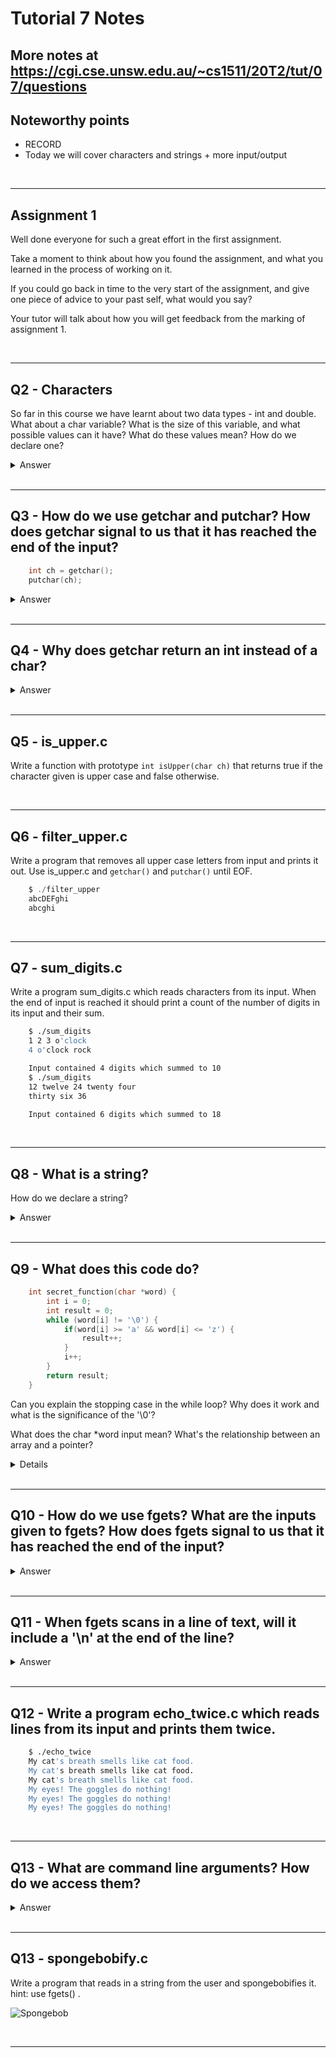# Tutorial 7 Notes

## More notes at https://cgi.cse.unsw.edu.au/~cs1511/20T2/tut/07/questions

## Noteworthy points

* RECORD
* Today we will cover characters and strings + more input/output

<br>

---

## Assignment 1

Well done everyone for such a great effort in the first assignment.

Take a moment to think about how you found the assignment, and what you learned in the process of working on it.

If you could go back in time to the very start of the assignment, and give one piece of advice to your past self, what would you say?

Your tutor will talk about how you will get feedback from the marking of assignment 1.

<br>

---

## Q2 - Characters

So far in this course we have learnt about two data types - int and double. What about a char variable? What is the size of this variable, and what possible values can it have? What do these values mean? How do we declare one?

<details>

<summary>Answer</summary>

A char variable in C is 8 bits or 1 byte long. It's possible values are either -128 to 127 or 0 to 255. This depends on the compiler and computer achitecture being used. You can not guarantee that a char can store negative values such as EOF. The value a char holds usually represents a character on the ASCII table.

</details>

<br>

---

## Q3 - How do we use getchar and putchar? How does getchar signal to us that it has reached the end of the input?

```c
    int ch = getchar();
    putchar(ch);
```

<details>
<summary>Answer</summary>

Look at the man pages!

</details>

<br>

---

## Q4 - Why does getchar return an int instead of a char?

<details>
<summary>Answer</summary>

Getchar needs to tell us when the input has ended (When control-D is pressed) so it returns -1 when that happens. Depending on the implementation of the system a char may not allow negative values, so instead we just use ints.

</details>

<br>

---

## Q5 - is_upper.c

Write a function with prototype `int isUpper(char ch)` that returns true if the character given is upper case and false otherwise.

<br>

---

## Q6 - filter_upper.c

Write a program that removes all upper case letters from input and prints it out. Use is_upper.c and `getchar()` and `putchar()` until EOF.

```c 
    $ ./filter_upper
    abcDEFghi
    abcghi
```

<br>

---

## Q7 - sum_digits.c

Write a program sum_digits.c which reads characters from its input. When the end of input is reached it should print a count of the number of digits in its input and their sum.

```sh
    $ ./sum_digits
    1 2 3 o'clock
    4 o'clock rock

    Input contained 4 digits which summed to 10
    $ ./sum_digits
    12 twelve 24 twenty four
    thirty six 36

    Input contained 6 digits which summed to 18
```

<br>

---

## Q8 - What is a string?

How do we declare a string?

<details>
<summary>
Answer
</summary>

A string is an array of char variables, with a terminating null character. A string can be used to hold multiple char variables (like a word or sentence).

</details>  

<br>

---

## Q9 - What does this code do?

```c
    int secret_function(char *word) {
        int i = 0;
        int result = 0;
        while (word[i] != '\0') {
            if(word[i] >= 'a' && word[i] <= 'z') {
                result++;
            }
            i++;
        }
        return result;
    }
```

Can you explain the stopping case in the while loop? Why does it work and what is the significance of the '\0'?

What does the char *word input mean? What's the relationship between an array and a pointer?

<details>
<sumary>Answer</summary>

It will return the number of lower case letters in a given word. Comparing the letters to 'a' and 'z' allows us to treat them like numbers, in essence saying: "All letters between 'a' and 'z' inclusive."

The stopping case is relying on a string (char * or char[]) being finished by a null terminator, which is what the character '\0' is. This means that no matter how long the array is, the loop will finish at the point of the word ending instead of the end of the array.

char *word means that the function takes in a pointer to a character as its input. A pointer is a variable which contains a memory address, but so is an array. This function in particular is expecting the character pointer to be telling us the address of the first character in an array of characters. Since this array of characters ends with a '\0', it is a string.

There are some subtle differences between arrays and pointers in C. A pointer can have an address directly assigned to it but an array can not. You can only directly assign values to elements inside an array. Also, the sizeof operator will return the size of the pointer itself for a pointer, while the sizeof operator will return the total size of the array for an array.

</details>

<br>

---

## Q10 - How do we use fgets? What are the inputs given to fgets? How does fgets signal to us that it has reached the end of the input?

<details>

<summary>Answer</summary>

We need to give fgets an array, length and stream. fgets will return NULL if it reaches the end of the input without scanning in any further characters.

</details>

<br>

---

## Q11 - When fgets scans in a line of text, will it include a '\n' at the end of the line?

<details>

<summary>Answer</summary>

fgets will place a '\n' provided there is a newline at the end of the line of characters in the input (if the user presses Enter) and there is enough space. fgets will always ensure that there is a '\0' at the end of the string. If the length of the input line is greater than the length given to fgets, it will read at most length - 1 characters from the input line (ensuring space for the '\0'). In this case, the rest of the input line, including the newline, will not be stored in the array. If the user doesn't press Enter and only presses CTRL+D, then fgets will not include a '\n' at the end of the string.

</details>

<br>

---

## Q12 - Write a program echo_twice.c which reads lines from its input and prints them twice.

```sh
    $ ./echo_twice
    My cat's breath smells like cat food.
    My cat's breath smells like cat food.
    My cat's breath smells like cat food.
    My eyes! The goggles do nothing!
    My eyes! The goggles do nothing!
    My eyes! The goggles do nothing!
```

<br>

---

## Q13 - What are command line arguments? How do we access them?



<details>

<summary>Answer</summary>

When running a program via the command line, the extra text we type after the name of the program will be passed to the program as strings.

argc is the argument count. It is the integer number of arguments passed to the program. argv is the argument vector. It is an array of strings where each string is one of the arguments.

</details>

<br>

---

## Q13 - spongebobify.c

Write a program that reads in a string from the user and spongebobifies it. hint: use fgets() . 

![Spongebob](spongebob.jpg)

<br>

---